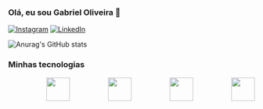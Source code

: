 ### Olá, eu sou Gabriel Oliveira 👋

[![Instagram](https://img.shields.io/badge/Instagram-E4405F?style=for-the-badge&logo=instagram&logoColor=white)](https://instagram.com/gabrielocf)
[![LinkedIn](https://img.shields.io/badge/LinkedIn-0077B5?style=for-the-badge&logo=linkedin&logoColor=white)](https://www.linkedin.com/in/gabriel-cardoso-bb1175262/)


![Anurag's GitHub stats](https://github-readme-stats.vercel.app/api?username=gabriellloc&show_icons=true&theme=dark)
<!-- ![Top Langs](https://github-readme-stats.vercel.app/api/top-langs/?username=gabriellloc&hide_progress=false&layout=compact&theme=dark) -->

<!-- ![Top Langs](https://github-readme-stats.vercel.app/api/top-langs/?username=gabriellloc&layout=compact) -->

### Minhas tecnologias
<div style="display: flex; justify-content: space-between;"><br>
    <img style="width:3rem;" src="https://cdn.jsdelivr.net/gh/devicons/devicon@latest/icons/python/python-original.svg"/>
    <img style="width:3rem;" src="https://cdn.jsdelivr.net/gh/devicons/devicon@latest/icons/html5/html5-original-wordmark.svg"/>
    <img style="width:3rem;" src="https://cdn.jsdelivr.net/gh/devicons/devicon@latest/icons/css3/css3-original-wordmark.svg"/>
    <img style="width:3rem;" src="https://cdn.jsdelivr.net/gh/devicons/devicon@latest/icons/javascript/javascript-plain.svg" />
</div>